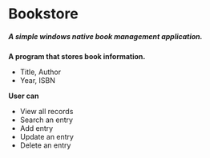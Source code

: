 # Bookstore

##### A simple windows native book management application.

**A program that stores book information.**
- Title, Author
- Year, ISBN

**User can**
- View all records
- Search an entry 
- Add entry
- Update an entry
- Delete an entry